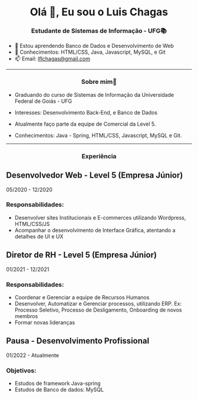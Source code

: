 <h1 align="center">Olá 👋, Eu sou o Luis Chagas</h1>

<h3 align="center">Estudante de Sistemas de Informação - UFG📚</h3>

- 🌱 Estou aprendendo Banco de Dados e Desenvolvimento de Web
- 💬 Conhecimentos: HTML/CSS, Java, Javascript, MySQL, e Git
- 📫 Email: lflchagas@gmail.com

---

<h3 align="center">Sobre mim📝</h3>

- Graduando do curso de Sistemas de Informação da Universidade Federal de Goiás - UFG

- Interesses: Desenvolvimento Back-End, e Banco de Dados

- Atualmente faço parte da equipe de Comercial da Level 5.

- Conhecimentos: Java - Spring, HTML/CSS, Javascript, MySQL e Git.

---

<h3 align="center">Experiência</h3>

## Desenvolvedor Web - Level 5 (Empresa Júnior)
05/2020 - 12/2020
### Responsabilidades:
- Desenvolver sites Institucionais e E-commerces utilizando Wordpress, HTML/CSS/JS
- Acompanhar o desenvolvimento de Interface Gráfica, atentando a detalhes de UI e UX

## Diretor de RH - Level 5 (Empresa Júnior)
01/2021 - 12/2021
### Responsabilidades:
- Coordenar e Gerenciar a equipe de Recursos Humanos
- Desenvolver, Automatizar e Gerenciar processos, utilizando ERP. Ex: Processo Seletivo, Processo de Desligamento, Onboarding de novos membros
- Formar novas lideranças

## Pausa - Desenvolvimento Profissional
01/2022 - Atualmente
### Objetivos:
- Estudos de framework Java-spring
- Estudos de Banco de dados: MySQL

<!--

- 🔭 Propector na <a href="https://level5jr.com.br/" target="_blank">Level 5</a>

**LuisFernandoChagas/LuisFernandoChagas** is a ✨ _special_ ✨ repository because its `README.md` (this file) appears on your GitHub profile.

Here are some ideas to get you started:

- 🔭 I’m currently working on ...
- 🌱 I’m currently learning ...
- 👯 I’m looking to collaborate on ...
- 🤔 I’m looking for help with ...
- 💬 Ask me about ...
- 📫 How to reach me: ...
- 😄 Pronouns: ...
- ⚡ Fun fact: ...
-->
